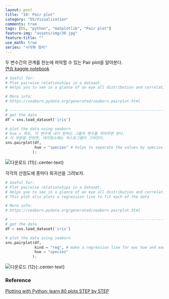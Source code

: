 ```yaml
---
layout: post
title: "10: Pair plot"
category: "DS/Visualization"
comments: true
tags: [DS, "python", "matplotlib", "Pair plot"]
feature-img: "assets/img/30.jpg"
feature-title: ""
use_math: true
series: "시각화 정리"
---
```


두 변수간의 관계를 한눈에 파악할 수 있는 Pair plot을 알아본다.  
[연습 kaggle notebook](https://www.kaggle.com/wansook0316/plotting-with-python-learn-80-plots-step-by-step/edit)

```python
# Useful for:
# Plot pairwise relationships in a dataset. 
# Helps you to see in a glance of an eye all distribution and correlation of variables.

# More info: 
# https://seaborn.pydata.org/generated/seaborn.pairplot.html

# ----------------------------------------------------------------------------------------------------
# get the data
df = sns.load_dataset('iris')

# plot the data using seaborn
# hue = 색조, 이 변수에 내가 원하는 그룹의 변수를 적어주면 된다.
# 이 부분을 안하면, 대각원소에는 히스토그램이 그려진다.
sns.pairplot(df, 
             hue = "species" # helps to separate the values by specios
            );

```


![다운로드 (11)](https://user-images.githubusercontent.com/37871541/82283067-46e6ce80-99d0-11ea-89e5-b62c4875fc7a.png){:.center-text}


각각의 산점도에 종마다 회귀선을 그려보자.

```python
# Useful for:
# Plot pairwise relationships in a dataset. 
# Helps you to see in a glance of an eye all distribution and correlation of variables.
# This plot also plots a regression line to fit each of the data

# More info: 
# https://seaborn.pydata.org/generated/seaborn.pairplot.html

# ----------------------------------------------------------------------------------------------------
# get the data
df = sns.load_dataset('iris')

# plot the data using seaborn
sns.pairplot(df, 
             kind = "reg", # make a regression line for eac hue and each variables
             hue = "species"
            );

```


![다운로드 (12)](https://user-images.githubusercontent.com/37871541/82283148-7dbce480-99d0-11ea-9c2f-aa0422b62279.png){:.center-text}



### Reference
[Plotting with Python: learn 80 plots STEP by STEP](https://www.kaggle.com/python10pm/plotting-with-python-learn-80-plots-step-by-step)